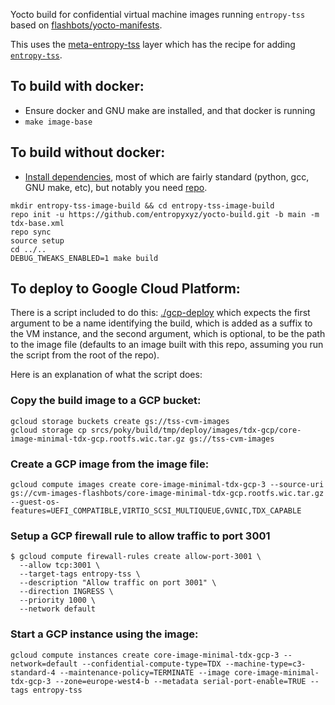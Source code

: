 
Yocto build for confidential virtual machine images running `entropy-tss` based on [flashbots/yocto-manifests](https://github.com/flashbots/yocto-manifests).

This uses the [meta-entropy-tss](https://github.com/entropyxyz/meta-entropy-tss) layer which has the recipe for adding [`entropy-tss`](https://github.com/entropyxyz/entropy-core/tree/master/crates/threshold-signature-server).

## To build with docker:

- Ensure docker and GNU make are installed, and that docker is running
- `make image-base` 

## To build without docker:

- [Install dependencies](https://github.com/flashbots/yocto-manifests/tree/main#preparing-your-host-for-non-docker-builds), most of which are fairly standard (python, gcc, GNU make, etc), but notably you need [repo](https://gerrit.googlesource.com/git-repo/+/HEAD/README.md).

```
mkdir entropy-tss-image-build && cd entropy-tss-image-build
repo init -u https://github.com/entropyxyz/yocto-build.git -b main -m tdx-base.xml
repo sync
source setup
cd ../..
DEBUG_TWEAKS_ENABLED=1 make build
```

## To deploy to Google Cloud Platform:

There is a script included to do this: [./gcp-deploy](./gcp-deploy) which expects the first argument to be a name identifying the build, which is added as a suffix to the VM instance, and the second argument, which is optional, to be the path to the image file (defaults to an image built with this repo, assuming you run the script from the root of the repo).

Here is an explanation of what the script does:

### Copy the build image to a GCP bucket:

```
gcloud storage buckets create gs://tss-cvm-images
gcloud storage cp srcs/poky/build/tmp/deploy/images/tdx-gcp/core-image-minimal-tdx-gcp.rootfs.wic.tar.gz gs://tss-cvm-images
```

### Create a GCP image from the image file:

```
gcloud compute images create core-image-minimal-tdx-gcp-3 --source-uri gs://cvm-images-flashbots/core-image-minimal-tdx-gcp.rootfs.wic.tar.gz --guest-os-features=UEFI_COMPATIBLE,VIRTIO_SCSI_MULTIQUEUE,GVNIC,TDX_CAPABLE
```

### Setup a GCP firewall rule to allow traffic to port 3001

```
$ gcloud compute firewall-rules create allow-port-3001 \
  --allow tcp:3001 \
  --target-tags entropy-tss \
  --description "Allow traffic on port 3001" \
  --direction INGRESS \
  --priority 1000 \
  --network default
```

### Start a GCP instance using the image:

```
gcloud compute instances create core-image-minimal-tdx-gcp-3 --network=default --confidential-compute-type=TDX --machine-type=c3-standard-4 --maintenance-policy=TERMINATE --image core-image-minimal-tdx-gcp-3 --zone=europe-west4-b --metadata serial-port-enable=TRUE --tags entropy-tss
```
